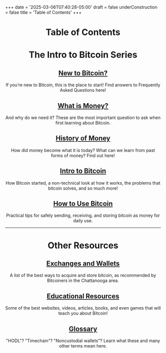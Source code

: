+++
date = '2025-03-06T07:40:28-05:00'
draft = false
underConstruction = false
title = 'Table of Contents'
+++

<div class="table-of-contents" style="text-align: center;">

# Table of Contents

# The Intro to Bitcoin Series

## [**New to Bitcoin?**](/new-to-bitcoin/)

If you’re new to Bitcoin, this is the place to start! Find answers to Frequently Asked Questions here\!

## [**What is Money?**](/new-to-bitcoin/what-is-money)

And why do we need it? These are the most important question to ask when first learning about Bitcoin\.

## [**History of Money**](/new-to-bitcoin/history-of-money)

How did money become what it is today? What can we learn from past forms of money? Find out here\!

## [**Intro to Bitcoin**](/new-to-bitcoin/intro-to-bitcoin)

How Bitcoin started, a non-technical look at how it works, the problems that bitcoin solves, and so much more\!

## [**How to Use Bitcoin**](/new-to-bitcoin/how-to-use-bitcoin)

Practical tips for safely sending, receiving, and storing bitcoin as money for daily use\.



---



# Other Resources

## [**Exchanges and Wallets**](/new-to-bitcoin/exchanges-and-wallets)

A list of the best ways to acquire and store bitcoin, as recommended by Bitcoiners in the Chattanooga area\.

## [**Educational Resources**](/new-to-bitcoin/resources)

Some of the best websites, videos, articles, books, and even games that will teach you about Bitcoin\!

## [**Glossary**](/new-to-bitcoin/glossary)

"HODL"? "Timechain"? "Noncustodial wallets"? Learn what these and many other terms mean here\.

<br>

<br>

</div>
